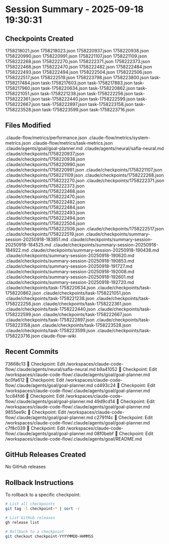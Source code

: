 # Session Summary - 2025-09-18 19:30:31

## Checkpoints Created
1758218021.json
1758218023.json
1758220937.json
1758220938.json
1758220990.json
1758220991.json
1758221107.json
1758221109.json
1758222268.json
1758222270.json
1758222371.json
1758222373.json
1758222468.json
1758222470.json
1758222482.json
1758222484.json
1758222493.json
1758222494.json
1758222504.json
1758222506.json
1758222517.json
1758222519.json
1758223798.json
1758223800.json
task-1758217484.json
task-1758217603.json
task-1758217883.json
task-1758217960.json
task-1758220634.json
task-1758220862.json
task-1758221051.json
task-1758221238.json
task-1758222256.json
task-1758222361.json
task-1758222440.json
task-1758222599.json
task-1758222667.json
task-1758222897.json
task-1758223158.json
task-1758223528.json
task-1758223599.json
task-1758223716.json

## Files Modified
.claude-flow/metrics/performance.json
.claude-flow/metrics/system-metrics.json
.claude-flow/metrics/task-metrics.json
.claude/agents/goal/goal-planner.md
.claude/agents/neural/safla-neural.md
.claude/checkpoints/1758220937.json
.claude/checkpoints/1758220938.json
.claude/checkpoints/1758220990.json
.claude/checkpoints/1758220991.json
.claude/checkpoints/1758221107.json
.claude/checkpoints/1758221109.json
.claude/checkpoints/1758222268.json
.claude/checkpoints/1758222270.json
.claude/checkpoints/1758222371.json
.claude/checkpoints/1758222373.json
.claude/checkpoints/1758222468.json
.claude/checkpoints/1758222470.json
.claude/checkpoints/1758222482.json
.claude/checkpoints/1758222484.json
.claude/checkpoints/1758222493.json
.claude/checkpoints/1758222494.json
.claude/checkpoints/1758222504.json
.claude/checkpoints/1758222506.json
.claude/checkpoints/1758222517.json
.claude/checkpoints/1758222519.json
.claude/checkpoints/summary-session-20250918-183851.md
.claude/checkpoints/summary-session-20250918-184525.md
.claude/checkpoints/summary-session-20250918-184922.md
.claude/checkpoints/summary-session-20250918-190438.md
.claude/checkpoints/summary-session-20250918-190620.md
.claude/checkpoints/summary-session-20250918-190853.md
.claude/checkpoints/summary-session-20250918-191727.md
.claude/checkpoints/summary-session-20250918-192008.md
.claude/checkpoints/summary-session-20250918-192601.md
.claude/checkpoints/summary-session-20250918-192720.md
.claude/checkpoints/task-1758220634.json
.claude/checkpoints/task-1758220862.json
.claude/checkpoints/task-1758221051.json
.claude/checkpoints/task-1758221238.json
.claude/checkpoints/task-1758222256.json
.claude/checkpoints/task-1758222361.json
.claude/checkpoints/task-1758222440.json
.claude/checkpoints/task-1758222599.json
.claude/checkpoints/task-1758222667.json
.claude/checkpoints/task-1758222897.json
.claude/checkpoints/task-1758223158.json
.claude/checkpoints/task-1758223528.json
.claude/checkpoints/task-1758223599.json
.claude/checkpoints/task-1758223716.json
claude-flow-wiki

## Recent Commits
73668c13 🔖 Checkpoint: Edit /workspaces/claude-code-flow/.claude/agents/neural/safla-neural.md
b9a41052 🔖 Checkpoint: Edit /workspaces/claude-code-flow/.claude/agents/goal/goal-planner.md
bc0fa612 🔖 Checkpoint: Edit /workspaces/claude-code-flow/.claude/agents/goal/goal-planner.md
cd493c24 🔖 Checkpoint: Edit /workspaces/claude-code-flow/.claude/agents/goal/goal-planner.md
1cc84fd6 🔖 Checkpoint: Edit /workspaces/claude-code-flow/.claude/agents/goal/goal-planner.md
49d9cd14 🔖 Checkpoint: Edit /workspaces/claude-code-flow/.claude/agents/goal/goal-planner.md
9855ee9c 🔖 Checkpoint: Edit /workspaces/claude-code-flow/.claude/agents/goal/goal-planner.md
c2791f4c 🔖 Checkpoint: Edit /workspaces/claude-code-flow/.claude/agents/goal/goal-planner.md
c7f8c039 🔖 Checkpoint: Edit /workspaces/claude-code-flow/.claude/agents/goal/goal-planner.md
08f0bebf 🔖 Checkpoint: Edit /workspaces/claude-code-flow/.claude/agents/goal/README.md

## GitHub Releases Created
No GitHub releases

## Rollback Instructions
To rollback to a specific checkpoint:
```bash
# List all checkpoints
git tag -l checkpoint-* | sort -r

# List GitHub releases
gh release list

# Rollback to a checkpoint
git checkout checkpoint-YYYYMMDD-HHMMSS
```
